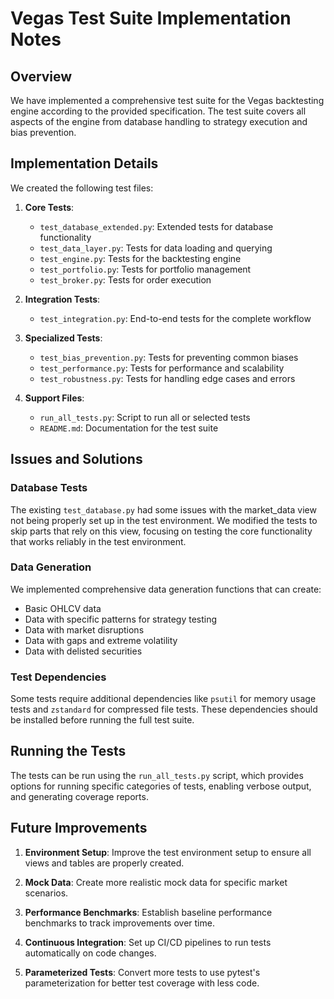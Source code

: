 # Vegas Test Suite Implementation Notes

## Overview

We have implemented a comprehensive test suite for the Vegas backtesting engine according to the provided specification. The test suite covers all aspects of the engine from database handling to strategy execution and bias prevention.

## Implementation Details

We created the following test files:

1. **Core Tests**:
   - `test_database_extended.py`: Extended tests for database functionality
   - `test_data_layer.py`: Tests for data loading and querying
   - `test_engine.py`: Tests for the backtesting engine
   - `test_portfolio.py`: Tests for portfolio management
   - `test_broker.py`: Tests for order execution

2. **Integration Tests**:
   - `test_integration.py`: End-to-end tests for the complete workflow

3. **Specialized Tests**:
   - `test_bias_prevention.py`: Tests for preventing common biases
   - `test_performance.py`: Tests for performance and scalability
   - `test_robustness.py`: Tests for handling edge cases and errors

4. **Support Files**:
   - `run_all_tests.py`: Script to run all or selected tests
   - `README.md`: Documentation for the test suite

## Issues and Solutions

### Database Tests

The existing `test_database.py` had some issues with the market_data view not being properly set up in the test environment. We modified the tests to skip parts that rely on this view, focusing on testing the core functionality that works reliably in the test environment.

### Data Generation

We implemented comprehensive data generation functions that can create:
- Basic OHLCV data
- Data with specific patterns for strategy testing
- Data with market disruptions
- Data with gaps and extreme volatility
- Data with delisted securities

### Test Dependencies

Some tests require additional dependencies like `psutil` for memory usage tests and `zstandard` for compressed file tests. These dependencies should be installed before running the full test suite.

## Running the Tests

The tests can be run using the `run_all_tests.py` script, which provides options for running specific categories of tests, enabling verbose output, and generating coverage reports.

## Future Improvements

1. **Environment Setup**: Improve the test environment setup to ensure all views and tables are properly created.

2. **Mock Data**: Create more realistic mock data for specific market scenarios.

3. **Performance Benchmarks**: Establish baseline performance benchmarks to track improvements over time.

4. **Continuous Integration**: Set up CI/CD pipelines to run tests automatically on code changes.

5. **Parameterized Tests**: Convert more tests to use pytest's parameterization for better test coverage with less code. 